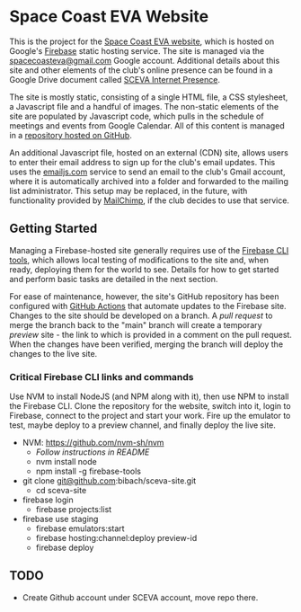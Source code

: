 # Space Coast EVA Website

This is the project for the [Space Coast EVA
website](https://spacecoasteva.club), which is hosted on Google's
[Firebase](https://firebase.google.com/) static hosting service.  The site is
managed via the spacecoasteva@gmail.com Google account.  Additional details
about this site and other elements of the club's online presence can be found
in a Google Drive document called [SCEVA Internet Presence](https://docs.google.com/document/d/107umKIXFw8pY-XHuiLe-WJnL7LBYFuULtmiH3weoWnQ/edit#heading=h.9s9owvuttjt).

The site is mostly static, consisting of a single HTML file, a CSS stylesheet,
a Javascript file and a handful of images.  The non-static elements of the site
are populated by Javascript code, which pulls in the schedule of meetings and
events from Google Calendar.  All of this content is managed in a
[repository hosted on GitHub](https://github.com/bibach/sceva-site).

An additional Javascript file, hosted on an external (CDN) site, allows users
to enter their email address to sign up for the club's email updates.  This
uses the [emailjs.com](https://emailjs.com) service to send an email to the
club's Gmail account, where it is automatically archived into a folder and
forwarded to the mailing list administrator.  This setup may be replaced,
in the future, with functionality provided by [MailChimp](https://mailchimp.com),
if the club decides to use that service.

## Getting Started

Managing a Firebase-hosted site generally requires use of the [Firebase CLI
tools](https://firebase.google.com/docs/cli), which allows local testing of
modifications to the site and, when ready, deploying them for the world to
see.  Details for how to get started and perform basic tasks are detailed in
the next section.

For ease of maintenance, however, the site's GitHub repository has been
configured with [GitHub Actions](https://docs.github.com/actions) that automate
updates to the Firebase site.  Changes to the site should be developed on a
branch.  A _pull request_ to merge the branch back to the "main" branch will
create a temporary _preview_ site - the link to which is provided in a comment
on the pull request.  When the changes have been verified, merging the branch
will deploy the changes to the live site.

### Critical Firebase CLI links and commands

Use NVM to install NodeJS (and NPM along with it), then use NPM to install the
Firebase CLI.  Clone the repository for the website, switch into it, login to
Firebase, connect to the project and start your work.  Fire up the emulator to
test, maybe deploy to a preview channel, and finally deploy the live site.

* NVM: https://github.com/nvm-sh/nvm
  * _Follow instructions in README_
  * nvm install node
  * npm install -g firebase-tools
* git clone git@github.com:bibach/sceva-site.git
  * cd sceva-site
* firebase login
  * firebase projects:list
* firebase use staging
  * firebase emulators:start
  * firebase hosting:channel:deploy preview-id
  * firebase deploy

## TODO

* Create Github account under SCEVA account, move repo there.
